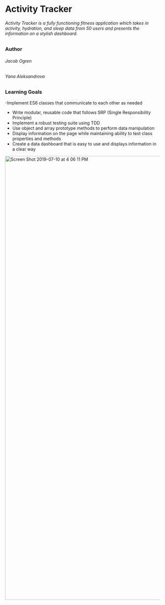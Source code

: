 # Activity Tracker

###### Activity Tracker is a fully functioning fitness application which takes in activity, hydration, and sleep data from 50 users and presents the information on a stylish dashboard.

### Author

###### Jacob Ogren 
###### Yana Aleksandrova

### Learning Goals

-Implement ES6 classes that communicate to each other as needed
- Write modular, reusable code that follows SRP (Single Responsibility Principle)
- Implement a robust testing suite using TDD
- Use object and array prototype methods to perform data manipulation
- Display information on the page while maintaining ability to test class properties and methods
- Create a data dashboard that is easy to use and displays information in a clear way

<img width="1440" alt="Screen Shot 2019-07-10 at 4 06 11 PM" src="https://user-images.githubusercontent.com/19739235/61009055-a6933880-a32e-11e9-8d0f-686f298799be.png">